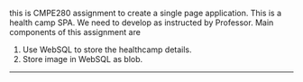 this is CMPE280 assignment to create a single page application. This is a health camp SPA. We need to develop as instructed by Professor.
Main components of this assignment are
1. Use WebSQL to store the healthcamp details.
2. Store image in WebSQL as blob.


***********************************************************